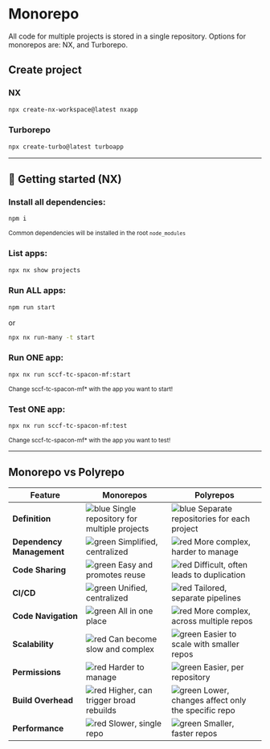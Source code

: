 # Monorepo
All code for multiple projects is stored in a single repository.
Options for monorepos are: NX, and Turborepo.

## Create project

### NX
```bash
npx create-nx-workspace@latest nxapp
```

### Turborepo
```bash
npx create-turbo@latest turboapp
```

---

## 🚀 Getting started (NX)
### Install all dependencies:
```bash
npm i
```
<small>Common dependencies will be installed in the root `node_modules`</small>

### List apps:
```bash
npx nx show projects
```

### Run ALL apps:
```bash
npm run start
```
or
```bash
npx nx run-many -t start
```

### Run ONE app:
```bash
npx nx run sccf-tc-spacon-mf:start
```
<small>Change sccf-tc-spacon-mf* with the app you want to start!</small>


### Test ONE app:
```bash
npx nx run sccf-tc-spacon-mf:test
```
<small>Change sccf-tc-spacon-mf* with the app you want to test!</small>

---

## Monorepo vs Polyrepo

| Feature               | Monorepos                                     | Polyrepos                                      |
|-----------------------|-----------------------------------------------|------------------------------------------------|
| **Definition**        | ![blue](https://via.placeholder.com/15/ADD8E6/000000?text=+) Single repository for multiple projects       | ![blue](https://via.placeholder.com/15/ADD8E6/000000?text=+) Separate repositories for each project         |
| **Dependency Management** | ![green](https://via.placeholder.com/15/00FF00/000000?text=+) Simplified, centralized                       | ![red](https://via.placeholder.com/15/FF0000/000000?text=+) More complex, harder to manage                 |
| **Code Sharing**      | ![green](https://via.placeholder.com/15/00FF00/000000?text=+) Easy and promotes reuse                       | ![red](https://via.placeholder.com/15/FF0000/000000?text=+) Difficult, often leads to duplication          |
| **CI/CD**             | ![green](https://via.placeholder.com/15/00FF00/000000?text=+) Unified, centralized                          | ![red](https://via.placeholder.com/15/FF0000/000000?text=+) Tailored, separate pipelines                   |
| **Code Navigation**   | ![green](https://via.placeholder.com/15/00FF00/000000?text=+) All in one place                              | ![red](https://via.placeholder.com/15/FF0000/000000?text=+) More complex, across multiple repos            |
| **Scalability**       | ![red](https://via.placeholder.com/15/FF0000/000000?text=+) Can become slow and complex                   | ![green](https://via.placeholder.com/15/00FF00/000000?text=+) Easier to scale with smaller repos             |
| **Permissions**       | ![red](https://via.placeholder.com/15/FF0000/000000?text=+) Harder to manage                              | ![green](https://via.placeholder.com/15/00FF00/000000?text=+) Easier, per repository                         |
| **Build Overhead**    | ![red](https://via.placeholder.com/15/FF0000/000000?text=+) Higher, can trigger broad rebuilds            | ![green](https://via.placeholder.com/15/00FF00/000000?text=+) Lower, changes affect only the specific repo   |
| **Performance**       | ![red](https://via.placeholder.com/15/FF0000/000000?text=+) Slower, single repo                           | ![green](https://via.placeholder.com/15/00FF00/000000?text=+) Smaller, faster repos                          |


